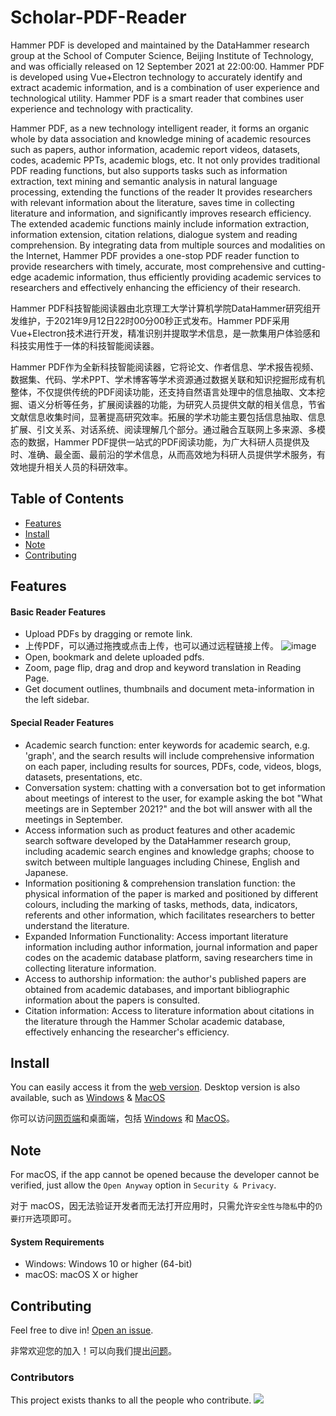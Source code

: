 # Scholar-PDF-Reader
Hammer PDF is developed and maintained by the DataHammer research group at the School of Computer Science, Beijing Institute of Technology, and was officially released on 12 September 2021 at 22:00:00. Hammer PDF is developed using Vue+Electron technology to accurately identify and extract academic information, and is a combination of user experience and technological utility. Hammer PDF is a smart reader that combines user experience and technology with practicality.
 
Hammer PDF, as a new technology intelligent reader, it forms an organic whole by data association and knowledge mining of academic resources such as papers, author information, academic report videos, datasets, codes, academic PPTs, academic blogs, etc. It not only provides traditional PDF reading functions, but also supports tasks such as information extraction, text mining and semantic analysis in natural language processing, extending the functions of the reader It provides researchers with relevant information about the literature, saves time in collecting literature and information, and significantly improves research efficiency. The extended academic functions mainly include information extraction, information extension, citation relations, dialogue system and reading comprehension. By integrating data from multiple sources and modalities on the Internet, Hammer PDF provides a one-stop PDF reader function to provide researchers with timely, accurate, most comprehensive and cutting-edge academic information, thus efficiently providing academic services to researchers and effectively enhancing the efficiency of their research.

Hammer PDF科技智能阅读器由北京理工大学计算机学院DataHammer研究组开发维护，于2021年9月12日22时00分00秒正式发布。Hammer PDF采用Vue+Electron技术进行开发，精准识别并提取学术信息，是一款集用户体验感和科技实用性于一体的科技智能阅读器。
 
Hammer PDF作为全新科技智能阅读器，它将论文、作者信息、学术报告视频、数据集、代码、学术PPT、学术博客等学术资源通过数据关联和知识挖掘形成有机整体，不仅提供传统的PDF阅读功能，还支持自然语言处理中的信息抽取、文本挖掘、语义分析等任务，扩展阅读器的功能，为研究人员提供文献的相关信息，节省文献信息收集时间，显著提高研究效率。拓展的学术功能主要包括信息抽取、信息扩展、引文关系、对话系统、阅读理解几个部分。通过融合互联网上多来源、多模态的数据，Hammer PDF提供一站式的PDF阅读功能，为广大科研人员提供及时、准确、最全面、最前沿的学术信息，从而高效地为科研人员提供学术服务，有效地提升相关人员的科研效率。

## Table of Contents

- [Features](#features)
- [Install](#install)
- [Note](#note)
- [Contributing](#contributing)

## Features

#### Basic Reader Features

- Upload PDFs by dragging or remote link.
- 上传PDF，可以通过拖拽或点击上传，也可以通过远程链接上传。
![image](https://github.com/HammerPDF/Scholar-PDF-Reader/tree/jwj/graphs/拖拽打开.gif)
- Open, bookmark and delete uploaded pdfs.
- Zoom, page flip, drag and drop and keyword translation in Reading Page.
- Get document outlines, thumbnails and document meta-information in the left sidebar.


#### Special Reader Features

- Academic search function: enter keywords for academic search, e.g. 'graph', and the search results will include comprehensive information on each paper, including results for sources, PDFs, code, videos, blogs, datasets, presentations, etc.
- Conversation system: chatting with a conversation bot to get information about meetings of interest to the user, for example asking the bot "What meetings are in September 2021?" and the bot will answer with all the meetings in September.
- Access information such as product features and other academic search software developed by the DataHammer research group, including academic search engines and knowledge graphs; choose to switch between multiple languages including Chinese, English and Japanese.
- Information positioning & comprehension translation function: the physical information of the paper is marked and positioned by different colours, including the marking of tasks, methods, data, indicators, referents and other information, which facilitates researchers to better understand the literature.
- Expanded Information Functionality: Access important literature information including author information, journal information and paper codes on the academic database platform, saving researchers time in collecting literature information.
- Access to authorship information: the author's published papers are obtained from academic databases, and important bibliographic information about the papers is consulted.
- Citation information: Access to literature information about citations in the literature through the Hammer Scholar academic database, effectively enhancing the researcher's efficiency.



## Install

You can easily access it from the [web version](http://pdf.hammerscholar.net/).
Desktop version is also available, such as [Windows](https://github.com/HammerPDF/Scholar-PDF-Reader/releases/download/v1.0.0/Hammer.PDF-win-1.0.0-Portable.zip) & [MacOS](https://github.com/HammerPDF/Scholar-PDF-Reader/releases/download/v1.0.0/Hammer.PDF-mac-1.0.0.dmg)

你可以访问[网页端](http://pdf.hammerscholar.net/)和桌面端，包括 [Windows](https://github.com/HammerPDF/Scholar-PDF-Reader/releases/download/v1.0.0/Hammer.PDF-win-1.0.0-Portable.zip) 和 [MacOS](https://github.com/HammerPDF/Scholar-PDF-Reader/releases/download/v1.0.0/Hammer.PDF-mac-1.0.0.dmg)。

## Note
For macOS, if the app cannot be opened because the developer cannot be verified, just allow the `Open Anyway` option in `Security & Privacy`.

对于 macOS，因无法验证开发者而无法打开应用时，只需允许`安全性与隐私`中的`仍要打开`选项即可。

#### System Requirements

- Windows: Windows 10 or higher (64-bit)
- macOS: macOS X or higher

## Contributing

Feel free to dive in! [Open an issue](https://github.com/HammerPDF/Scholar-PDF-Reader/issues/new).

非常欢迎您的加入！可以向我们提出[问题](https://github.com/HammerPDF/Scholar-PDF-Reader/issues/new)。


### Contributors

This project exists thanks to all the people who contribute. 
<a href="https://github.com/RichardLitt/standard-readme/graphs/contributors"><img src="https://opencollective.com/standard-readme/contributors.svg?width=890&button=false" /></a>
